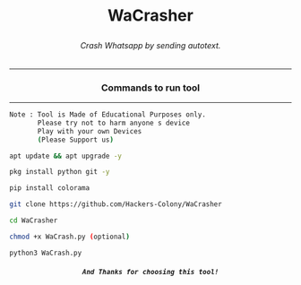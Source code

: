 
# <p align="center">WaCrasher
###### <p align="center">Crash Whatsapp by  sending autotext.
***
### <p align="center">Commands to run tool
***

```bash
Note : Tool is Made of Educational Purposes only.
       Please try not to harm anyone s device 
       Play with your own Devices
       (Please Support us)
```
```bash
apt update && apt upgrade -y
```
```bash
pkg install python git -y
```
```bash
pip install colorama
```
```bash
git clone https://github.com/Hackers-Colony/WaCrasher
```
```bash
cd WaCrasher
```
```bash
chmod +x WaCrash.py (optional)
```
```bash
python3 WaCrash.py
```
##### <p align="center">```And Thanks for choosing this tool!```
